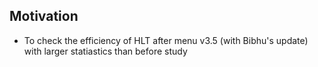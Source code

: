 ## Motivation

* To check the efficiency of HLT after menu v3.5 (with Bibhu's update) with larger statiastics than before study
